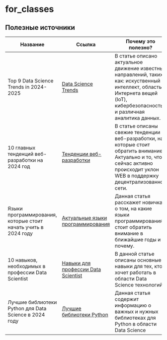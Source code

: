 # for_classes
## Полезные источники

| Название | Ссылка | Почему это полезно? |
|----------|--------|---------------------|
| Top 9 Data Science Trends in 2024-2025 | [Data Science Trends](https://www.geeksforgeeks.org/top-9-data-science-trends-in-2024-2025/) | В статье описано актуальное движение известных направлений, таких как: искуственный интеллект, область Интернета вещей (IoT), кибербезопасность и различная аналитика данных. |
| 10 главных тенденций веб-разработки на 2024 год | [Тенденции веб-разработки](https://appmaster.io/ru/blog/top-10-tendentsii-na-radare-veb-razrabotok-2023-goda) | В статье описаны свежие тенденции веб-разработки, на которые стоит обратить внимание. Актуально и то, что сейчас активно происходит уклон WEB в поддержку децентрализованной сети. |
| Языки программирования, которые стоит начать учить в 2024 году | [Актуальные языки программирования](https://tproger.ru/articles/yazyki-programmirovaniya--kotorye-stoit-nachat-uchit-v-2024-godu) | Данная статья расскажет новичкам о том, на какие языки программирования стоит обратить внимание в ближайшие годы и почему. |
| 10 навыков, необходимых в профессии Data Scientist | [Навыки для профессии Data Scientist](https://proglib.io/p/10-navykov-neobhodimyh-v-professii-data-scientist-2020-08-28) | В данной статье описаны основные навыки для тех, кто хочет работать в области Data Science технологий |
| Лучшие библиотеки Python для Data Science в 2024 году | [Лучшие библиотеки Python](https://habr.com/ru/companies/productstar/articles/821847/) | Данная статья содержит информацию о важных и нужных библиотеках для Python в области Data Science |
